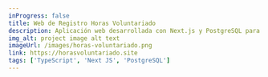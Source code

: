 ```yaml
---
inProgress: false
title: Web de Registro Horas Voluntariado
description: Aplicación web desarrollada con Next.js y PostgreSQL para el registro y gestión de horas de voluntariado realizadas por becarios de la Dirección de Integración.Incluye paneles con gráficos interactivos, exportación de reportes y un sistema de conteo automático de horas, facilitando el seguimiento y análisis de estas.
img_alt: project image alt text
imageUrl: /images/horas-voluntariado.png
link: https://horasvoluntariado.site
tags: ['TypeScript', 'Next JS', 'PostgreSQL']
---
```


